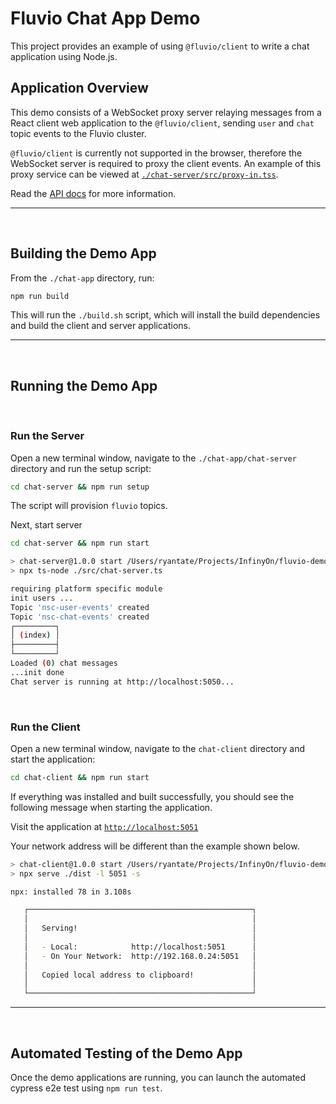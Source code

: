 # Fluvio Chat App Demo

This project provides an example of using `@fluvio/client` to write a chat application using Node.js.

## Application Overview

This demo consists of a WebSocket proxy server relaying messages from a React client web application to the `@fluvio/client`, sending `user` and `chat` topic events to the Fluvio cluster.

`@fluvio/client` is currently not supported in the browser, therefore the WebSocket server is required to proxy the client events. An example of this proxy service can be viewed at [`./chat-server/src/proxy-in.tss`](https://github.com/infinyon/fluvio-demo-apps-node/blob/master/chat-app/chat-server/src/proxy-in.ts).

Read the [API docs](https://infinyon.github.io/fluvio-client-node/) for more information.
<hr/>
<br/>

## Building the Demo App

From the `./chat-app` directory, run: 

```bash
npm run build
``` 

This will run the `./build.sh` script, which will install the build dependencies and build the client and server applications.
<hr/>
<br/>

## Running the Demo App

<br/>

### **Run the Server**

Open a new terminal window, navigate to the `./chat-app/chat-server` directory and run the setup script:

```bash
cd chat-server && npm run setup
```

The script will provision `fluvio` topics. 

Next, start server

```bash
cd chat-server && npm run start
```


```bash
> chat-server@1.0.0 start /Users/ryantate/Projects/InfinyOn/fluvio-demo-apps-node/chat-app/chat-server
> npx ts-node ./src/chat-server.ts

requiring platform specific module
init users ...
Topic 'nsc-user-events' created
Topic 'nsc-chat-events' created
┌─────────┐
│ (index) │
├─────────┤
└─────────┘
Loaded (0) chat messages
...init done
Chat server is running at http://localhost:5050...
```

<br/>

### **Run the Client**

Open a new terminal window, navigate to the `chat-client` directory and start the application:

```bash
cd chat-client && npm run start
```

If everything was installed and built successfully, you should see the following message when starting the application.

Visit the application at [`http://localhost:5051`](http://localhost:5051)

Your network address will be different than the example shown below.

```bash
> chat-client@1.0.0 start /Users/ryantate/Projects/InfinyOn/fluvio-demo-apps-node/chat-app/chat-client
> npx serve ./dist -l 5051 -s

npx: installed 78 in 3.108s

   ┌──────────────────────────────────────────────────┐
   │                                                  │
   │   Serving!                                       │
   │                                                  │
   │   - Local:            http://localhost:5051      │
   │   - On Your Network:  http://192.168.0.24:5051   │
   │                                                  │
   │   Copied local address to clipboard!             │
   │                                                  │
   └──────────────────────────────────────────────────┘


```
<hr/>
<br/>

## Automated Testing of the Demo App

Once the demo applications are running, you can launch the automated cypress e2e test using `npm run test`.